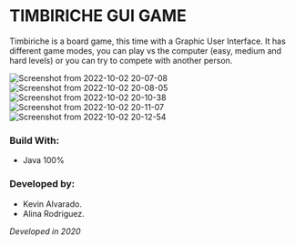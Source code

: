# TIMBIRICHE GUI GAME
Timbiriche is a board game, this time with a Graphic User Interface. It has different game modes, you can play vs the computer (easy, medium and hard levels) or you can try to compete with another person.

![Screenshot from 2022-10-02 20-07-08](https://user-images.githubusercontent.com/103754829/193490082-66b51d80-64ea-4bb0-99be-d50acaf0c125.png)
![Screenshot from 2022-10-02 20-08-05](https://user-images.githubusercontent.com/103754829/193490083-3e8d387b-ed3e-47dd-9440-40d1f40e2d16.png)
![Screenshot from 2022-10-02 20-10-38](https://user-images.githubusercontent.com/103754829/193490085-25cd3e48-6365-4bf5-a79c-8ae02ad58ed1.png)
![Screenshot from 2022-10-02 20-11-07](https://user-images.githubusercontent.com/103754829/193490086-a8c05c2e-a6a5-4338-87c7-ed0a9af0ef90.png)
![Screenshot from 2022-10-02 20-12-54](https://user-images.githubusercontent.com/103754829/193490088-cf259bb5-9952-488b-9333-3770637bd3cd.png)


### Build With:
- Java 100%

### Developed by:
- Kevin Alvarado.
- Alina Rodriguez.

_Developed in 2020_

